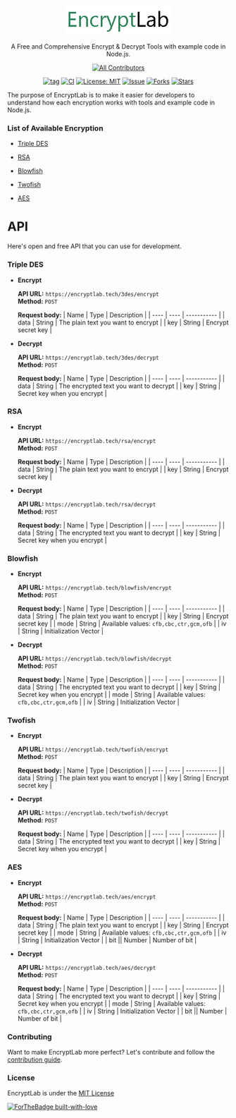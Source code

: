 <p align="center">
    <img src="encryptlab.png"></img>
</p>

<p align="center">
    A Free and Comprehensive Encrypt & Decrypt Tools with example code in Node.js.
</p>

<div align="center">

<!-- ALL-CONTRIBUTORS-BADGE:START - Do not remove or modify this section -->
[![All Contributors](https://img.shields.io/badge/all_contributors-0-orange.svg?style=flat-square)](#contributors-)
<!-- ALL-CONTRIBUTORS-BADGE:END -->

[![tag](https://img.shields.io/github/tag/fauzan121002/encryptlab.svg)](https://github.com/fauzan121002/encryptlab) [![CI](https://github.com/fauzan121002/encryptlab/workflows/Node.js%20CI/badge.svg)](https://github.com/fauzan121002/encryptlab/actions) [![License: MIT](https://img.shields.io/badge/License-MIT-blue.svg)](https://github.com/fauzan121002/encryptlab/blob/master/LICENSE) [![Issue](https://img.shields.io/github/issues/fauzan121002/encryptlab)](https://img.shields.io/github/issues/fauzan121002/encryptlab) [![Forks](https://img.shields.io/github/forks/fauzan121002/encryptlab)](https://img.shields.io/github/forks/fauzan121002/encryptlab) [![Stars](https://img.shields.io/github/stars/fauzan121002/encryptlab)](https://img.shields.io/github/stars/fauzan121002/encryptlab)

</div>

The purpose of EncryptLab is to make it easier for developers to understand how each encryption works with tools and example code in Node.js.

### List of Available Encryption

* [Triple DES](#tripledes)

* [RSA](#rsa)

* [Blowfish](#blowfish)

* [Twofish](#twofish)

* [AES](#aes)

# API 
Here's open and free API that you can use for development.

### Triple DES <a name="tripledes"></a>
- **Encrypt**
    
    **API URL:** `https://encryptlab.tech/3des/encrypt`  
    **Method:**  `POST`   
    
    **Request body:**
    | Name | Type | Description | 
    | ---- | ---- | ----------- |
    | data | String | The plain text you want to encrypt |
    | key | String | Encrypt secret key |
- **Decrypt**  

    **API URL:** `https://encryptlab.tech/3des/decrypt`    
    **Method:**  `POST`     
    
    **Request body:**
    | Name | Type | Description | 
    | ---- | ---- | ----------- |
    | data | String | The encrypted text you want to decrypt |
    | key | String | Secret key when you encrypt |
    
    
### RSA <a name="rsa"></a>
- **Encrypt**
    
    **API URL:** `https://encryptlab.tech/rsa/encrypt`  
    **Method:**  `POST`   
    
    **Request body:**
    | Name | Type | Description | 
    | ---- | ---- | ----------- |
    | data | String | The plain text you want to encrypt |
    | key | String | Encrypt secret key |
- **Decrypt**  

    **API URL:** `https://encryptlab.tech/rsa/decrypt`    
    **Method:**  `POST`     
    
    **Request body:**
    | Name | Type | Description | 
    | ---- | ---- | ----------- |
    | data | String | The encrypted text you want to decrypt |
    | key | String | Secret key when you encrypt |
    
### Blowfish <a name="blowfish"></a>
- **Encrypt**
    
    **API URL:** `https://encryptlab.tech/blowfish/encrypt`  
    **Method:**  `POST`   
    
    **Request body:**
    | Name | Type | Description | 
    | ---- | ---- | ----------- |
    | data | String | The plain text you want to encrypt |
    | key | String | Encrypt secret key |
    | mode | String | Available values: `cfb,cbc,ctr,gcm,ofb` |
    | iv   | String |  Initialization Vector  |
- **Decrypt**  

    **API URL:** `https://encryptlab.tech/blowfish/decrypt`    
    **Method:**  `POST`     
    
    **Request body:**
    | Name | Type | Description | 
    | ---- | ---- | ----------- |
    | data | String | The encrypted text you want to decrypt |
    | key | String | Secret key when you encrypt |
    | mode | String | Available values: `cfb,cbc,ctr,gcm,ofb` |
    | iv   | String |  Initialization Vector  |
    
### Twofish <a name="twofish"></a>
- **Encrypt**
    
    **API URL:** `https://encryptlab.tech/twofish/encrypt`  
    **Method:**  `POST`   
    
    **Request body:**
    | Name | Type | Description | 
    | ---- | ---- | ----------- |
    | data | String | The plain text you want to encrypt |
    | key | String | Encrypt secret key |
- **Decrypt**  

    **API URL:** `https://encryptlab.tech/twofish/decrypt`    
    **Method:**  `POST`     
    
    **Request body:**
    | Name | Type | Description | 
    | ---- | ---- | ----------- |
    | data | String | The encrypted text you want to decrypt |
    | key | String | Secret key when you encrypt |
    
### AES <a name="aes"></a>
- **Encrypt**
    
    **API URL:** `https://encryptlab.tech/aes/encrypt`  
    **Method:**  `POST`   
    
    **Request body:**
    | Name | Type | Description | 
    | ---- | ---- | ----------- |
    | data | String | The plain text you want to encrypt |
    | key | String | Encrypt secret key |
    | mode | String | Available values: `cfb,cbc,ctr,gcm,ofb` |
    | iv   | String |  Initialization Vector  |
    | bit || Number | Number of bit | 
- **Decrypt**  

    **API URL:** `https://encryptlab.tech/aes/decrypt`    
    **Method:**  `POST`     
    
    **Request body:**
    | Name | Type | Description | 
    | ---- | ---- | ----------- |
    | data | String | The encrypted text you want to decrypt |
    | key | String | Secret key when you encrypt |
    | mode | String | Available values: `cfb,cbc,ctr,gcm,ofb` |
    | iv   | String |  Initialization Vector  |
    | bit || Number | Number of bit |
    
### Contributing

Want to make EncryptLab more perfect? Let's contribute and follow the [contribution guide](.github/CONTRIBUTING.md).

### License

EncryptLab is under the [MIT License](LICENSE.md)

[![ForTheBadge built-with-love](http://ForTheBadge.com/images/badges/built-with-love.svg)](https://GitHub.com/Naereen/)

